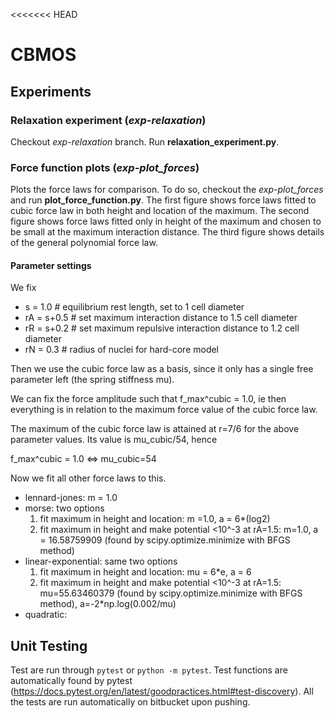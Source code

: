 <<<<<<< HEAD
# CBMOS

## Experiments

### Relaxation experiment (*exp-relaxation*)

Checkout *exp-relaxation* branch. Run **relaxation_experiment.py**.

### Force function plots (*exp-plot_forces*)

Plots the force laws for comparison. To do so, checkout the *exp-plot_forces* and run **plot_force_function.py**.
The first figure shows force laws fitted to cubic force law in both height and location of the maximum. 
The second figure shows force laws fitted only in height of the maximum and chosen to be small at the maximum interaction distance.
The third figure shows details of the general polynomial force law.

#### Parameter settings

  We fix 

  - s = 1.0  # equilibrium rest length, set to 1 cell diameter
  - rA = s+0.5  # set maximum interaction distance to 1.5 cell diameter
  - rR = s+0.2  # set maximum repulsive interaction distance to 1.2 cell diameter
  - rN = 0.3  # radius of nuclei for hard-core model

  Then we use the cubic force law as a basis, since it only has a single free parameter left (the spring stiffness mu).

  We can fix the force amplitude such that f_max^cubic = 1.0, ie then everything is in relation to the maximum force value of the cubic force law.

  The maximum of the cubic force law is attained at r=7/6 for the above parameter values. Its value is mu_cubic/54, hence 

  f_max^cubic = 1.0 <=> mu_cubic=54

  Now we fit all other force laws to this.

  - lennard-jones: m = 1.0
  - morse: two options
    1. fit maximum in height and location: m =1.0, a = 6*(log2)
    2. fit maximum in height and make potential <10^-3 at rA=1.5:
       m=1.0, a = 16.58759909 (found by scipy.optimize.minimize with
       BFGS method)
  - linear-exponential: same two options
    1. fit maximum in height and location: mu = 6*e, a = 6
    2. fit maximum in height and make potential <10^-3 at rA=1.5:
       mu=55.63460379 (found by scipy.optimize.minimize with BFGS
       method), a=-2*np.log(0.002/mu)
  - quadratic:

## Unit Testing
Test are run through `pytest` or `python -m pytest`. Test functions are
automatically found by pytest (https://docs.pytest.org/en/latest/goodpractices.html#test-discovery). All the tests are run automatically on bitbucket upon pushing.
